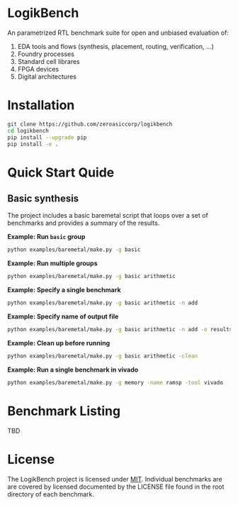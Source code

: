 LogikBench
==========================================================

An parametrized RTL benchmark suite for open and unbiased evaluation of:
1. EDA tools and flows (synthesis, placement, routing, verification, ...)
2. Foundry processes
3. Standard cell librares
4. FPGA devices
5. Digital architectures

# Installation

```bash
git clone https://github.com/zeroasiccorp/logikbench
cd logikbench
pip install --upgrade pip
pip install -e .
```

# Quick Start Quide

## Basic synthesis

The project includes a basic baremetal script that loops over a set of benchmarks and provides a summary of the results.

**Example: Run `basic` group**
```sh
python examples/baremetal/make.py -g basic
```

**Example: Run multiple groups**
```sh
python examples/baremetal/make.py -g basic arithmetic
```

**Example: Specify a single benchmark**
```sh
python examples/baremetal/make.py -g basic arithmetic -n add
```

**Example: Specify name of output file**
```sh
python examples/baremetal/make.py -g basic arithmetic -n add -o results.csv
```

**Example: Clean up before running**
```sh
python examples/baremetal/make.py -g basic arithmetic -clean
```

**Example: Run a single benchmark in vivado**
```sh
python examples/baremetal/make.py -g memory -name ramsp -tool vivado
```

# Benchmark Listing

TBD

# License

The LogikBench project is licensed under [MIT](LICENSE). Individual benchmarks are  are covered by licensed documented by the LICENSE file found in the root directory of each benchmark.
